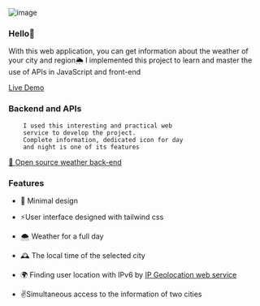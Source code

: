 ![image](https://s8.uupload.ir/files/weather-app-cover_48xr.jpg)
  

### Hello🤚
With this web application, you can get information about the weather of your city and region🌦️
I implemented this project to learn and master the use of APIs in JavaScript and front-end
  
[Live Demo](https://a-hosseini.ir/projects/weather)

### Backend and APIs
        I used this interesting and practical web 
        service to develop the project.
        Complete information, dedicated icon for day
        and night is one of its features


[🧩 Open source weather back-end ](https://openweathermap.org/api)


### Features


- 🌱 Minimal design  
  
- ⚡User interface designed with tailwind css
  
-  🌨️ Weather for a full day

- 🕰️ The local time of the selected city

- 🌍 Finding user location with IPv6 by [IP Geolocation web service](https://ipgeolocation.io)

- ✌️Simultaneous access to the information of two cities

